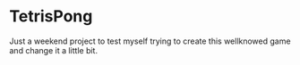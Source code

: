 # TetrisPong
Just a weekend project to test myself trying to create this wellknowed game and change it a little bit.
